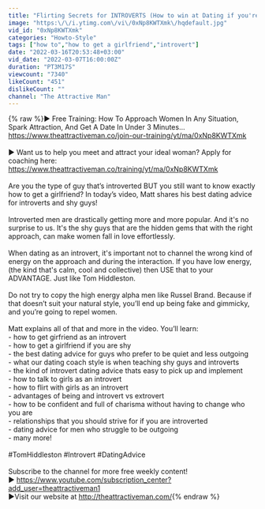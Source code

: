 ```yaml
---
title: "Flirting Secrets for INTROVERTS (How to win at Dating if you're an introvert)"
image: "https:\/\/i.ytimg.com\/vi\/0xNp8KWTXmk\/hqdefault.jpg"
vid_id: "0xNp8KWTXmk"
categories: "Howto-Style"
tags: ["how to","how to get a girlfriend","introvert"]
date: "2022-03-16T20:53:48+03:00"
vid_date: "2022-03-07T16:00:00Z"
duration: "PT3M17S"
viewcount: "7340"
likeCount: "451"
dislikeCount: ""
channel: "The Attractive Man"
---
```

{% raw %}▶︎ Free Training: How To Approach Women In Any Situation, Spark Attraction, And Get A Date In Under 3 Minutes... <a rel="nofollow" target="blank" href="https://www.theattractiveman.co/join-our-training/yt/ma/0xNp8KWTXmk">https://www.theattractiveman.co/join-our-training/yt/ma/0xNp8KWTXmk</a><br /><br />▶︎ Want us to help you meet and attract your ideal woman? Apply for coaching here: <a rel="nofollow" target="blank" href="https://www.theattractiveman.co/training/yt/ma/0xNp8KWTXmk">https://www.theattractiveman.co/training/yt/ma/0xNp8KWTXmk</a><br /><br />Are you the type of guy that’s introverted BUT you still want to know exactly how to get a girlfriend? In today’s video, Matt shares his best dating advice for introverts and shy guys!<br /><br />Introverted men are drastically getting more and more popular. And it's no surprise to us. It's the shy guys that are the hidden gems that with the right approach, can make women fall in love effortlessly.<br /><br />When dating as an introvert, it's important not to channel the wrong kind of energy on the approach and during the interaction. If you have low energy, (the kind that's calm, cool and collective) then USE that to your ADVANTAGE. Just like Tom Hiddleston.<br /><br />Do not try to copy the high energy alpha men like Russel Brand. Because if that doesn’t suit your natural style, you’ll end up being fake and gimmicky, and you’re going to repel women.<br /><br />Matt explains all of that and more in the video. You’ll learn:<br />- how to get girfriend as an introvert<br />- how to get a girlfriend if you are shy<br />- the best dating advice for guys who prefer to be quiet and less outgoing<br />- what our dating coach style is when teaching shy guys and introverts<br />- the kind of introvert dating advice thats easy to pick up and implement<br />- how to talk to girls as an introvert<br />- how to flirt with girls as an introvert<br />- advantages of being and introvert vs extrovert<br />- how to be confident and full of charisma without having to change who you are<br />- relationships that you should strive for if you are introverted<br />- dating advice for men who struggle to be outgoing<br />- many more!<br /><br />#TomHiddleston #Introvert #DatingAdvice<br /><br />Subscribe to the channel for more free weekly content!<br />► <a rel="nofollow" target="blank" href="https://www.youtube.com/subscription_center?add_user=theattractiveman1">https://www.youtube.com/subscription_center?add_user=theattractiveman1</a><br />►Visit our website at <a rel="nofollow" target="blank" href="http://theattractiveman.com/">http://theattractiveman.com/</a>{% endraw %}
